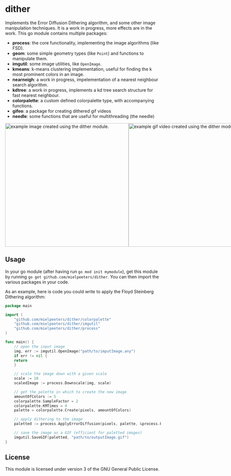 # dither
Implements the Error Diffusion Dithering algorithm, and some other image manipulation techniques.
It is a work in progress, more effects are in the work.
This go module contains multiple packages:
- **process**: the core functionality, implementing the image algorithms (like FSD).
- **geom**: some simple geometry types (like `Point`) and functions to manipulate them.
- **imgutil**: some image utilities, like `OpenImage`.
- **kmeans**: k-means clustering implementation, useful for finding the k most prominent colors in an image.
- **nearneigh**: a work in progress, impelementation of a nearest neighbour search algorithm.
- **kdtree**: a work in progress, implements a kd tree search structure for fast nearest neighbour.
- **colorpalette**: a custom defined colorpalette type, with accompanying functions.
- **gifeo**: a package for creating dithered gif videos
- **needle**: some functions that are useful for multithreading (the needle)

<div style="display: flex; flex-direction: row; justify-content:space-evenly;"><img src="https://user-images.githubusercontent.com/72082402/225594701-a15c3d26-5ad9-4d42-9d25-cdc7751c8ad2.png" alt="example image created using the dither module." height="400">
<img src="https://user-images.githubusercontent.com/72082402/227805266-be47ad7d-c4d4-47cd-9cec-d24196aa07b9.gif" alt="example gif video created using the dither module." height="400"></div>

## Usage
In your go module (after having run `go mod init mymodule`), get this module by running `go get github.com/mielpeeters/dither`.
You can then import the various packages in your code.

As an example, here is code you could write to apply the Floyd Steinberg Dithering algorithm:
```go
package main

import (
	"github.com/mielpeeters/dither/colorpalette"
	"github.com/mielpeeters/dither/imgutil"
	"github.com/mielpeeters/dither/process"
)

func main() {
    // open the input image
    img, err := imgutil.OpenImage("path/to/imputImage.any")
    if err != nil {
    return
    }

    // scale the image down with a given scale
    scale := 10
    scaledImage := process.Downscale(img, scale)

    // get the palette in which to create the new image
    amountOfColors := 5
    colorpalette.SampleFactor = 2
	colorpalette.KMTimes = 4
    palette = colorpalette.Create(pixels, amountOfColors)

    // apply dithering to the image
    paletted := process.ApplyErrorDiffusion(pixels, palette, &process.FloydSteinBerg)

    // save the image as a GIF (efficient for paletted images)
    imgutil.SaveGIF(paletted, "path/to/outputImage.gif")
}
``` 

## License
This module is licensed under version 3 of the GNU General Public License.

